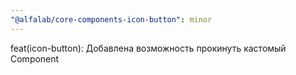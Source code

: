 ```yaml
---
"@alfalab/core-components-icon-button": minor
---
```


feat(icon-button): Добавлена возможность прокинуть кастомый Component
